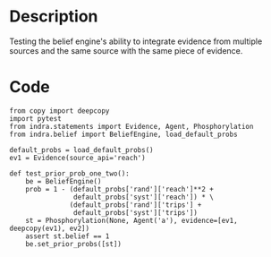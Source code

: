 # Description
Testing the belief engine's ability to integrate evidence from multiple sources and the same source with the same piece of evidence.

# Code
```
from copy import deepcopy
import pytest
from indra.statements import Evidence, Agent, Phosphorylation
from indra.belief import BeliefEngine, load_default_probs

default_probs = load_default_probs()
ev1 = Evidence(source_api='reach')

def test_prior_prob_one_two():
    be = BeliefEngine()
    prob = 1 - (default_probs['rand']['reach']**2 +
                default_probs['syst']['reach']) * \
               (default_probs['rand']['trips'] +
                default_probs['syst']['trips'])
    st = Phosphorylation(None, Agent('a'), evidence=[ev1, deepcopy(ev1), ev2])
    assert st.belief == 1
    be.set_prior_probs([st])

```
